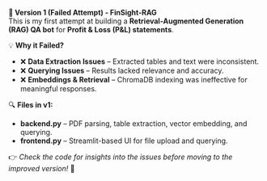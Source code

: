 **🔴 Version 1 (Failed Attempt) - FinSight-RAG**  
This is my first attempt at building a **Retrieval-Augmented Generation (RAG) QA bot** for **Profit & Loss (P&L) statements**.  

💡 **Why it Failed?**  
- ❌ **Data Extraction Issues** – Extracted tables and text were inconsistent.  
- ❌ **Querying Issues** – Results lacked relevance and accuracy.  
- ❌ **Embeddings & Retrieval** – ChromaDB indexing was ineffective for meaningful responses.  

🔍 **Files in v1:**  
- **backend.py** – PDF parsing, table extraction, vector embedding, and querying.  
- **frontend.py** – Streamlit-based UI for file upload and querying.  

👉 *Check the code for insights into the issues before moving to the improved version!* 🚀  